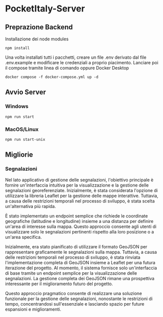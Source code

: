 # PocketItaly-Server

## Preprazione Backend
Installazione dei node modules
```
npm install
```
Una volta installati tutti i pacchetti, creare un file .env derivato dal file .env.example e modificare le credenziali a proprio piacimento.
Lanciare poi il compose tramite linea di comando oppure Docker Desktop
```
docker compose -f docker-compose.yml up -d
```

## Avvio Server
### Windows
```
npm run start
```
### MacOS/Linux
```
npm run start-unix
```

## Migliorie
### Segnalazioni

Nel lato applicativo di gestione delle segnalazioni, l'obiettivo principale è fornire un'interfaccia intuitiva per la visualizzazione e la gestione delle segnalazioni georeferenziate. Inizialmente, è stata considerata l'opzione di utilizzare la libreria Leaflet per la gestione delle mappe interattive. Tuttavia, a causa delle restrizioni temporali nel processo di sviluppo, è stata scelta un'alternativa più rapida.

È stato implementato un endpoint semplice che richiede le coordinate geografiche (latitudine e longitudine) insieme a una distanza per definire un'area di interesse sulla mappa. Questo approccio consente agli utenti di visualizzare solo le segnalazioni pertinenti rispetto alla loro posizione o a un'area specifica.

Inizialmente, era stato pianificato di utilizzare il formato GeoJSON per rappresentare graficamente le segnalazioni sulla mappa. Tuttavia, a causa delle restrizioni temporali nel processo di sviluppo, è stata rinviata l'implementazione completa di GeoJSON insieme a Leaflet per una futura iterazione del progetto. Al momento, il sistema fornisce solo un'interfaccia di base tramite un endpoint semplice per la visualizzazione delle segnalazioni. La gestione completa dei GeoJSON rimane una prospettiva interessante per il miglioramento futuro del progetto.

Questo approccio pragmatico consente di realizzare una soluzione funzionale per la gestione delle segnalazioni, nonostante le restrizioni di tempo, concentrandosi sull'essenziale e lasciando spazio per future espansioni e miglioramenti.